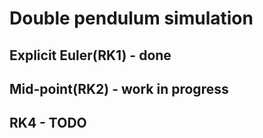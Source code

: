 # Double pendulum simulation

## Explicit Euler(RK1) - done

## Mid-point(RK2) - work in progress

## RK4 - TODO
